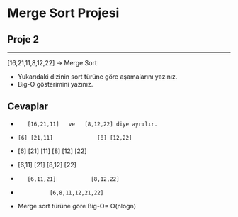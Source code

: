 # **Merge Sort Projesi**

## **Proje 2**
---

[16,21,11,8,12,22] -> Merge Sort

- Yukarıdaki dizinin sort türüne göre aşamalarını yazınız.
- Big-O gösterimini yazınız.

## **Cevaplar**

-        [16,21,11]   ve   [8,12,22] diye ayrılır.

-     [6] [21,11]              [8] [12,22]

- [6] [21] [11]                   [8] [12] [22]

-    [6,11] [21]              [8,12] [22]

-        [6,11,21]           [8,12,22]

-               [6,8,11,12,21,22]

- Merge sort türüne göre Big-O= O(nlogn)
